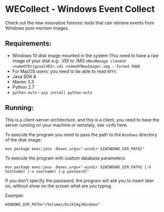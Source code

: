 # WECollect - Windows Event Collect
Check out the new innovative forensic tools that can retrieve events from Windows post-mortem images.

## Requirements:

- Windows 10 disk image mounted in the system
(You need to have a raw image of your disk e.g: .VDI to .IMG `VBoxManage clonehd <nameOfOriginalVDI>.vdi <nameOfNewImage>.img --format RAW`)
- For MacOS users: you need to be able to read `NTFS`
- Java SDK 8
- Maven 3.3
- Python 2.7
- `python-evtx` - `pip install python-evtx`

## Running:

This is a client-server architecture, and this is a client, 
you need to have the server running on your machine or remotely, see +info here.

To execute the program you need to pass the path to the `Windows`
 directory of the disk image:

`mvn package exec:java -Dexec.args="-windir ${WINDOWS_DIR_PATH}"`

To execute the program with custom database parameters:

`mvn package exec:java -Dexec.args="-windir ${WINDOWS_DIR_PATH} [-h hostname] [-u username] [-p password]"`

If you don't specify the password, the program will ask you to insert later on, without show on the screen what are you typing.

Example:

`WINDOWS_DIR_PATH="/Volumes/DiskImg/Windows"`

